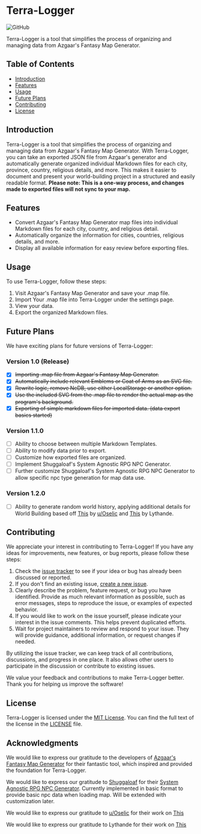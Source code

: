 # Terra-Logger

![GitHub](https://img.shields.io/github/license/phazingazrael/terra-logger?style=plastic)

Terra-Logger is a tool that simplifies the process of organizing and managing data from Azgaar's Fantasy Map Generator.

## Table of Contents

- [Introduction](#introduction)
- [Features](#features)
- [Usage](#usage)
- [Future Plans](#future-plans)
- [Contributing](#contributing)
- [License](#license)

## Introduction

Terra-Logger is a tool that simplifies the process of organizing and managing data from Azgaar's Fantasy Map Generator. With Terra-Logger, you can take an exported JSON file from Azgaar's generator and automatically generate organized individual Markdown files for each city, province, country, religious details, and more. This makes it easier to document and present your world-building project in a structured and easily readable format.
**Please note: This is a one-way process, and changes made to exported files will not sync to your map.**

## Features

- Convert Azgaar's Fantasy Map Generator map files into individual Markdown files for each city, country, and religious detail.
- Automatically organize the information for cities, countries, religious details, and more.
- Display all available information for easy review before exporting files.

## Usage

To use Terra-Logger, follow these steps:

1. Visit Azgaar's Fantasy Map Generator and save your .map file.
2. Import Your .map file into Terra-Logger under the settings page.
3. View your data.
4. Export the organized Markdown files.

## Future Plans

We have exciting plans for future versions of Terra-Logger:

### Version 1.0 (Release)

- [x] ~~Importing .map file from Azgaar's Fantasy Map Generator.~~
- [x] ~~Automatically include relevant Emblems or Coat of Arms as an SVG file.~~
- [x] ~~Rewrite logic, remove NeDB, use either LocalStorage or another option.~~
- [x] ~~Use the included SVG from the .map file to render the actual map as the program's background.~~
- [x] ~~Exporting of simple markdown files for imported data. (data export basics started)~~

### Version 1.1.0

- [ ] Ability to choose between multiple Markdown Templates.
- [ ] Ability to modify data prior to export.
- [ ] Customize how exported files are organized.
- [ ] Implement Shuggaloaf's System Agnostic RPG NPC Generator.
- [ ] Further customize Shuggaloaf's System Agnostic RPG NPC Generator to allow specific npc type generation for map data use.

### Version 1.2.0

- [ ] Ability to generate random world history, applying additional details for World Building based off [This](https://www.reddit.com/r/worldbuilding/comments/9ugp4r/hey_squad_so_ive_got_an_idea_for_easy_world/) by [u/Oselic](https://www.reddit.com/user/Osellic/) and [This](https://docs.google.com/spreadsheets/d/1QbuVTfTYSczRJIRbffGPDhv6jEMxoa-RyIgi1ityV8U/edit#gid=560919452) by Lythande.

## Contributing

We appreciate your interest in contributing to Terra-Logger! If you have any ideas for improvements, new features, or bug reports, please follow these steps:

1. Check the [issue tracker](https://github.com/phazingazrael/terra-logger/issues) to see if your idea or bug has already been discussed or reported.
2. If you don't find an existing issue, [create a new issue](https://github.com/phazingazrael/terra-logger/issues/new).
3. Clearly describe the problem, feature request, or bug you have identified. Provide as much relevant information as possible, such as error messages, steps to reproduce the issue, or examples of expected behavior.
4. If you would like to work on the issue yourself, please indicate your interest in the issue comments. This helps prevent duplicated efforts.
5. Wait for project maintainers to review and respond to your issue. They will provide guidance, additional information, or request changes if needed.

By utilizing the issue tracker, we can keep track of all contributions, discussions, and progress in one place. It also allows other users to participate in the discussion or contribute to existing issues.

We value your feedback and contributions to make Terra-Logger better. Thank you for helping us improve the software!

## License

Terra-Logger is licensed under the [MIT License](LICENSE). You can find the full text of the license in the [LICENSE](LICENSE) file.

## Acknowledgments

We would like to express our gratitude to the developers of [Azgaar's Fantasy Map Generator](https://github.com/Azgaar/Fantasy-Map-Generator) for their fantastic tool, which inspired and provided the foundation for Terra-Logger.

We would like to express our gratitude to [Shuggaloaf](https://github.com/Shuggaloaf/) for their [System Agnostic RPG NPC Generator](https://github.com/Shuggaloaf/Simple_NPC_Generator/). Currently implemented in basic format to provide basic npc data when loading map. Will be extended with customization later.

We would like to express our gratitude to [u/Oselic](https://www.reddit.com/user/Osellic/) for their work on [This](https://www.reddit.com/r/worldbuilding/comments/9ugp4r/hey_squad_so_ive_got_an_idea_for_easy_world/)

We would like to express our gratitude to Lythande for their work on [This](https://docs.google.com/spreadsheets/d/1QbuVTfTYSczRJIRbffGPDhv6jEMxoa-RyIgi1ityV8U/edit#gid=560919452)
